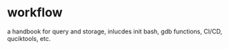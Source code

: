 # workflow
a handbook for query and storage, inlucdes init bash, gdb functions, CI/CD, quciktools, etc.
